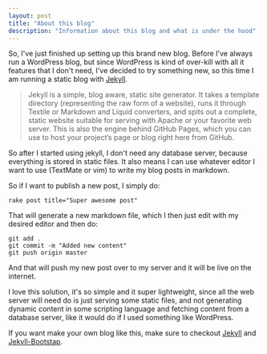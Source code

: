 ```yaml
---
layout: post
title: "About this blog"
description: "Information about this blog and what is under the hood"
---
```

So, I've just finished up setting up this brand new blog. Before I've always run a WordPress blog, but since WordPress is kind of over-kill with all it features that I don't need, I've decided to try something new, so this time I am running a static blog with [Jekyll](http://jekyllrb.com/).

>Jekyll is a simple, blog aware, static site generator. It takes a template directory (representing the raw form of a website), runs it through Textile or Markdown and Liquid converters, and spits out a complete, static website suitable for serving with Apache or your favorite web server. This is also the engine behind GitHub Pages, which you can use to host your project’s page or blog right here from GitHub.

So after I started using jekyll, I don't need any database server, because everything is stored in static files. It also means I can use whatever editor I want to use (TextMate or vim) to write my blog posts in markdown.

So if I want to publish a new post, I simply do:

	rake post title="Super awesome post"
	
That will generate a new markdown file, which I then just edit with my desired editor and then do:

	git add .
	git commit -m "Added new content"
	git push origin master
	
And that will push my new post over to my server and it will be live on the internet.

I love this solution, it's so simple and it super lightweight, since all the web server will need do is just serving some static files, and not generating dynamic content in some scripting language and fetching content from a database server, like it would do if I used something like WordPress.

If you want make your own blog like this, make sure to checkout [Jekyll](http://jekyllrb.com/) and [Jekyll-Bootstap](http://jekyllbootstrap.com/).
